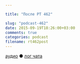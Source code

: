 ```yaml
---

title: "После РТ 462"

slug: "podcast-462"
date: 2015-09-19T18:26:00+03:00
comments: true
categories: podcast
filename: rt462post
---
```


[аудио](http://cdn.radio-t.com/rt462post.mp3) ● [лог чата](http://chat.radio-t.com/logs/radio-t-462.html)
<audio src="http://cdn.radio-t.com/rt462post.mp3" preload="none"></audio>

